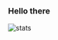 ### Hello there

![stats](https://github-readme-stats.vercel.app/api?username=Blackoutburst&count_private=true&show_icons=true&theme=radical&include_all_commits=true)
